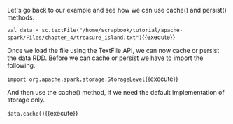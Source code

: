 Let's go back to our example and see how we can use cache() and persist() methods.

`val data = sc.textFile("/home/scrapbook/tutorial/apache-spark/Files/chapter_4/treasure_island.txt")`{{execute}} 

Once we load the file using the TextFile API, we can now cache or persist the data RDD. Before we can cache or persist we have to import the following.

`import org.apache.spark.storage.StorageLevel`{{execute}} 

And then use the cache() method, if we need the default implementation of storage only.

`data.cache()`{{execute}} 
